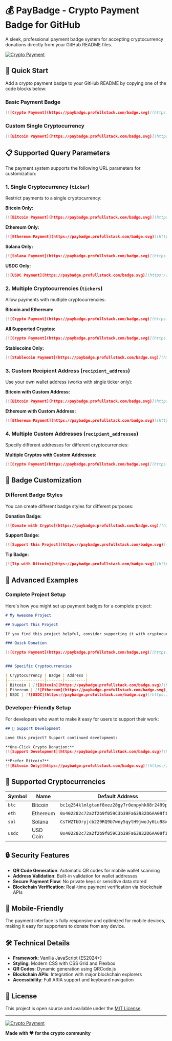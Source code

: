 # 💰 PayBadge - Crypto Payment Badge for GitHub

A sleek, professional payment badge system for accepting cryptocurrency donations directly from your GitHub README files.

[![Crypto Payment](https://paybadge.profullstack.com/badge-large.svg)](https://paybadge.profullstack.com/?tickers=btc%2Ceth%2Csol%2Cusdc)

## 🚀 Quick Start

Add a crypto payment badge to your GitHub README by copying one of the code blocks below:

### Basic Payment Badge

```markdown
[![Crypto Payment](https://paybadge.profullstack.com/badge.svg)](https://paybadge.profullstack.com/)
```

### Custom Single Cryptocurrency

```markdown
[![Bitcoin Payment](https://paybadge.profullstack.com/badge.svg)](https://paybadge.profullstack.com/?ticker=btc)
```

## 📋 Supported Query Parameters

The payment system supports the following URL parameters for customization:

### 1. Single Cryptocurrency (`ticker`)

Restrict payments to a single cryptocurrency:

**Bitcoin Only:**
```markdown
[![Bitcoin Payment](https://paybadge.profullstack.com/badge.svg)](https://paybadge.profullstack.com/?ticker=btc)
```

**Ethereum Only:**
```markdown
[![Ethereum Payment](https://paybadge.profullstack.com/badge.svg)](https://paybadge.profullstack.com/?ticker=eth)
```

**Solana Only:**
```markdown
[![Solana Payment](https://paybadge.profullstack.com/badge.svg)](https://paybadge.profullstack.com/?ticker=sol)
```

**USDC Only:**
```markdown
[![USDC Payment](https://paybadge.profullstack.com/badge.svg)](https://paybadge.profullstack.com/?ticker=usdc)
```

### 2. Multiple Cryptocurrencies (`tickers`)

Allow payments with multiple cryptocurrencies:

**Bitcoin and Ethereum:**
```markdown
[![Crypto Payment](https://paybadge.profullstack.com/badge.svg)](https://paybadge.profullstack.com/?tickers=btc,eth)
```

**All Supported Cryptos:**
```markdown
[![Crypto Payment](https://paybadge.profullstack.com/badge.svg)](https://paybadge.profullstack.com/?tickers=btc,eth,sol,usdc)
```

**Stablecoins Only:**
```markdown
[![Stablecoin Payment](https://paybadge.profullstack.com/badge.svg)](https://paybadge.profullstack.com/?tickers=usdc)
```

### 3. Custom Recipient Address (`recipient_address`)

Use your own wallet address (works with single ticker only):

**Bitcoin with Custom Address:**
```markdown
[![Bitcoin Payment](https://paybadge.profullstack.com/badge.svg)](https://paybadge.profullstack.com/?ticker=btc&recipient_address=bc1qxy2kgdygjrsqtzq2n0yrf2493p83kkfjhx0wlh)
```

**Ethereum with Custom Address:**
```markdown
[![Ethereum Payment](https://paybadge.profullstack.com/badge.svg)](https://paybadge.profullstack.com/?ticker=eth&recipient_address=0x742d35Cc6634C0532925a3b8D4C9db96590c6C8b)
```

### 4. Multiple Custom Addresses (`recipient_addresses`)

Specify different addresses for different cryptocurrencies:

**Multiple Cryptos with Custom Addresses:**
```markdown
[![Crypto Payment](https://paybadge.profullstack.com/badge.svg)](https://paybadge.profullstack.com/?tickers=btc,eth,usdc&recipient_addresses=btc:bc1qxy2kgdygjrsqtzq2n0yrf2493p83kkfjhx0wlh,eth:0x742d35Cc6634C0532925a3b8D4C9db96590c6C8b,usdc:0x742d35Cc6634C0532925a3b8D4C9db96590c6C8b)
```

## 🎨 Badge Customization

### Different Badge Styles

You can create different badge styles for different purposes:

**Donation Badge:**
```markdown
[![Donate with Crypto](https://paybadge.profullstack.com/badge.svg)](https://paybadge.profullstack.com/?tickers=btc,eth)
```

**Support Badge:**
```markdown
[![Support this Project](https://paybadge.profullstack.com/badge.svg)](https://paybadge.profullstack.com/?tickers=btc,eth,sol,usdc)
```

**Tip Badge:**
```markdown
[![Tip with Bitcoin](https://paybadge.profullstack.com/badge.svg)](https://paybadge.profullstack.com/?ticker=btc&recipient_address=your-btc-address)
```

## 🔧 Advanced Examples

### Complete Project Setup

Here's how you might set up payment badges for a complete project:

```markdown
# My Awesome Project

## Support This Project

If you find this project helpful, consider supporting it with cryptocurrency:

### Quick Donation

[![Crypto Payment](https://paybadge.profullstack.com/badge.svg)](https://paybadge.profullstack.com/?tickers=btc%2Ceth%2Csol%2Cusdc)


### Specific Cryptocurrencies

| Cryptocurrency | Badge | Address |
|----------------|-------|---------|
| Bitcoin | [![Bitcoin](https://paybadge.profullstack.com/badge.svg)](https://paybadge.profullstack.com/?ticker=btc&recipient_address=bc1qxy2kgdygjrsqtzq2n0yrf2493p83kkfjhx0wlh) | `bc1qxy2kgdygjrsqtzq2n0yrf2493p83kkfjhx0wlh` |
| Ethereum | [![Ethereum](https://paybadge.profullstack.com/badge.svg)](https://paybadge.profullstack.com/?ticker=eth&recipient_address=0x742d35Cc6634C0532925a3b8D4C9db96590c6C8b) | `0x742d35Cc6634C0532925a3b8D4C9db96590c6C8b` |
| USDC | [![USDC](https://paybadge.profullstack.com/badge.svg)](https://paybadge.profullstack.com/?ticker=usdc&recipient_address=0x742d35Cc6634C0532925a3b8D4C9db96590c6C8b) | `0x742d35Cc6634C0532925a3b8D4C9db96590c6C8b` |
```

### Developer-Friendly Setup

For developers who want to make it easy for users to support their work:

```markdown
## 💝 Support Development

Love this project? Support continued development:

**One-Click Crypto Donation:**
[![Support Development](https://paybadge.profullstack.com/badge.svg)](https://paybadge.profullstack.com/?tickers=btc,eth,sol,usdc&recipient_addresses=btc:bc1qxy2kgdygjrsqtzq2n0yrf2493p83kkfjhx0wlh,eth:0x742d35Cc6634C0532925a3b8D4C9db96590c6C8b,sol:9WzDXwBbmkg8ZTbNMqUxvQRAyrZzDsGYdLVL9zYtAWWM,usdc:0x742d35Cc6634C0532925a3b8D4C9db96590c6C8b)

**Prefer Bitcoin?**
[![Bitcoin Only](https://paybadge.profullstack.com/badge.svg)](https://paybadge.profullstack.com/?ticker=btc&recipient_address=bc1qxy2kgdygjrsqtzq2n0yrf2493p83kkfjhx0wlh)
```

## 🌟 Supported Cryptocurrencies

| Symbol | Name | Default Address |
|--------|------|-----------------|
| `btc` | Bitcoin | `bc1q254klmlgtanf8xez28gy7r0enpyhk88r2499pt` |
| `eth` | Ethereum | `0x402282c72a2f2b9f059C3b39Fa63932D6AA09f11` |
| `sol` | Solana | `CsTWZTbDryjcb229RQ9b7wny5qytH9jwoJy6Lu98xpeF` |
| `usdc` | USD Coin | `0x402282c72a2f2b9f059C3b39Fa63932D6AA09f11` |

## 🔒 Security Features

- **QR Code Generation**: Automatic QR codes for mobile wallet scanning
- **Address Validation**: Built-in validation for wallet addresses
- **Secure Payment Flow**: No private keys or sensitive data stored
- **Blockchain Verification**: Real-time payment verification via blockchain APIs

## 📱 Mobile-Friendly

The payment interface is fully responsive and optimized for mobile devices, making it easy for supporters to donate from any device.

## 🛠️ Technical Details

- **Framework**: Vanilla JavaScript (ES2024+)
- **Styling**: Modern CSS with CSS Grid and Flexbox
- **QR Codes**: Dynamic generation using QRCode.js
- **Blockchain APIs**: Integration with major blockchain explorers
- **Accessibility**: Full ARIA support and keyboard navigation

## 📄 License

This project is open source and available under the [MIT License](LICENSE).

---

[![Crypto Payment](https://paybadge.profullstack.com/badge-large.svg)](https://paybadge.profullstack.com/?tickers=btc%2Ceth%2Csol%2Cusdc)

**Made with ❤️ for the crypto community**